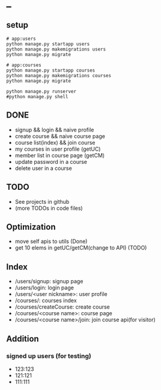 # \_

## setup
```
# app:users
python manage.py startapp users
python manage.py makemigrations users
python manage.py migrate

# app:courses
python manage.py startapp courses
python manage.py makemigrations courses
python manage.py migrate

python manage.py runserver
#python manage.py shell
```

## DONE
- signup && login && naive profile
- create course && naive course page
- course list(index) && join course
- my courses in user profile (getUC)
- member list in course page (getCM)
- update password in a course
- delete user in a course

## TODO
- See projects in github
- (more TODOs in code files)

## Optimization
- move self apis to utils (Done)
- get 10 elems in getUC/getCM(change to API) (TODO)

## Index
- /users/signup: signup page
- /users/login: login page
- /users/\<user nickname\>: user profile
- /courses/: courses index
- /courses/createCourse: create course
- /courses/\<course name\>: course page
- /courses/\<course name\>/join: join course api(for visitor)

## Addition
### signed up users (for testing)
- 123:123
- 121:121
- 111:111

